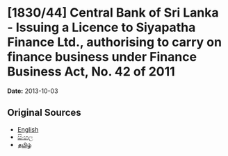 # [1830/44] Central Bank of Sri Lanka - Issuing a Licence to Siyapatha Finance Ltd., authorising to carry on finance business under Finance Business Act, No. 42 of 2011

**Date:** 2013-10-03

## Original Sources

- [English](https://documents.gov.lk/view/extra-gazettes/2013/10/1830-44_E.pdf)
- [සිංහල](https://documents.gov.lk/view/extra-gazettes/2013/10/1830-44_S.pdf)
- [தமிழ்](https://documents.gov.lk/view/extra-gazettes/2013/10/1830-44_T.pdf)
